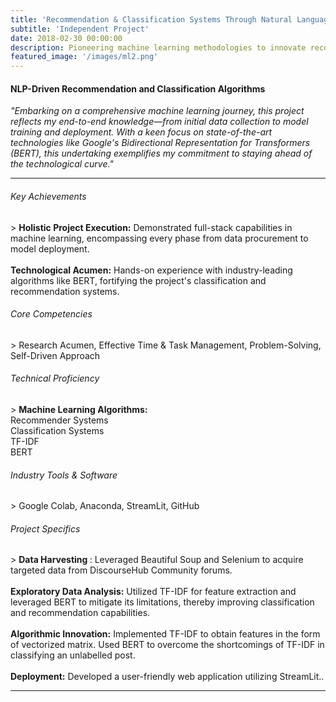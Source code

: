 ```yaml
---
title: 'Recommendation & Classification Systems Through Natural Language Processing'
subtitle: 'Independent Project'
date: 2018-02-30 00:00:00
description: Pioneering machine learning methodologies to innovate recommendation and classification algorithms, enriched by Natural Language Processing technologies.
featured_image: '/images/ml2.png'
---
```


<h4>NLP-Driven Recommendation and Classification Algorithms</h4>
<em>"Embarking on a comprehensive machine learning journey, this project reflects my end-to-end knowledge—from initial data collection to model training and deployment. With a keen focus on state-of-the-art technologies like Google's Bidirectional Representation for Transformers (BERT), this undertaking exemplifies my commitment to staying ahead of the technological curve."</em>

<hr>
  
<h6> Key Achievements </h6>
> <b>Holistic Project Execution:</b> Demonstrated full-stack capabilities in machine learning, encompassing every phase from data procurement to model deployment.
<br><br> 
<b>Technological Acumen:</b> Hands-on experience with industry-leading algorithms like BERT, fortifying the project's classification and recommendation systems.

<h6> Core Competencies </h6>
> Research Acumen, Effective Time & Task Management, Problem-Solving, Self-Driven Approach

<h6>Technical Proficiency </h6>
> <b>Machine Learning Algorithms:</b> <br> Recommender Systems <br> Classification Systems <br> TF-IDF <br> BERT
<h6> Industry Tools & Software </h6>
> Google Colab, Anaconda, StreamLit, GitHub

<h6> Project Specifics </h6>
> <b>Data Harvesting </b>: Leveraged Beautiful Soup and Selenium to acquire targeted data from DiscourseHub Community forums.
<br><br> <b>Exploratory Data Analysis:</b> Utilized TF-IDF for feature extraction and leveraged BERT to mitigate its limitations, thereby improving classification and recommendation capabilities.
<br><br> <b>Algorithmic Innovation:</b> Implemented TF-IDF to obtain features in the form of vectorized matrix. Used BERT to overcome the shortcomings of TF-IDF in classifying an unlabelled post.
<br><br> <b>Deployment:</b> Developed a user-friendly web application utilizing StreamLit..

---

